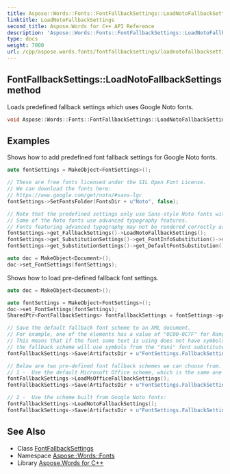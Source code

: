 ```yaml
---
title: Aspose::Words::Fonts::FontFallbackSettings::LoadNotoFallbackSettings method
linktitle: LoadNotoFallbackSettings
second_title: Aspose.Words for C++ API Reference
description: 'Aspose::Words::Fonts::FontFallbackSettings::LoadNotoFallbackSettings method. Loads predefined fallback settings which uses Google Noto fonts in C++.'
type: docs
weight: 7000
url: /cpp/aspose.words.fonts/fontfallbacksettings/loadnotofallbacksettings/
---
```

## FontFallbackSettings::LoadNotoFallbackSettings method


Loads predefined fallback settings which uses Google Noto fonts.

```cpp
void Aspose::Words::Fonts::FontFallbackSettings::LoadNotoFallbackSettings()
```


## Examples



Shows how to add predefined font fallback settings for Google Noto fonts. 
```cpp
auto fontSettings = MakeObject<FontSettings>();

// These are free fonts licensed under the SIL Open Font License.
// We can download the fonts here:
// https://www.google.com/get/noto/#sans-lgc
fontSettings->SetFontsFolder(FontsDir + u"Noto", false);

// Note that the predefined settings only use Sans-style Noto fonts with regular weight.
// Some of the Noto fonts use advanced typography features.
// Fonts featuring advanced typography may not be rendered correctly as Aspose.Words currently do not support them.
fontSettings->get_FallbackSettings()->LoadNotoFallbackSettings();
fontSettings->get_SubstitutionSettings()->get_FontInfoSubstitution()->set_Enabled(false);
fontSettings->get_SubstitutionSettings()->get_DefaultFontSubstitution()->set_DefaultFontName(u"Noto Sans");

auto doc = MakeObject<Document>();
doc->set_FontSettings(fontSettings);
```


Shows how to load pre-defined fallback font settings. 
```cpp
auto doc = MakeObject<Document>();

auto fontSettings = MakeObject<FontSettings>();
doc->set_FontSettings(fontSettings);
SharedPtr<FontFallbackSettings> fontFallbackSettings = fontSettings->get_FallbackSettings();

// Save the default fallback font scheme to an XML document.
// For example, one of the elements has a value of "0C00-0C7F" for Range and a corresponding "Vani" value for FallbackFonts.
// This means that if the font some text is using does not have symbols for the 0x0C00-0x0C7F Unicode block,
// the fallback scheme will use symbols from the "Vani" font substitute.
fontFallbackSettings->Save(ArtifactsDir + u"FontSettings.FallbackSettings.Default.xml");

// Below are two pre-defined font fallback schemes we can choose from.
// 1 -  Use the default Microsoft Office scheme, which is the same one as the default:
fontFallbackSettings->LoadMsOfficeFallbackSettings();
fontFallbackSettings->Save(ArtifactsDir + u"FontSettings.FallbackSettings.LoadMsOfficeFallbackSettings.xml");

// 2 -  Use the scheme built from Google Noto fonts:
fontFallbackSettings->LoadNotoFallbackSettings();
fontFallbackSettings->Save(ArtifactsDir + u"FontSettings.FallbackSettings.LoadNotoFallbackSettings.xml");
```

## See Also

* Class [FontFallbackSettings](../)
* Namespace [Aspose::Words::Fonts](../../)
* Library [Aspose.Words for C++](../../../)
